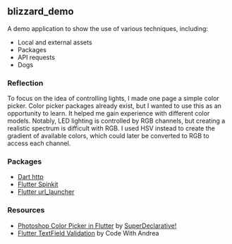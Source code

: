## blizzard_demo

A demo application to show the use of various techniques, including:
- Local and external assets
- Packages
- API requests
- Dogs

### Reflection
To focus on the idea of controlling lights, I made one page a simple color picker. Color picker 
packages already exist, but I wanted to use this as an opportunity to learn. It helped me gain
experience with different color models. Notably, LED lighting is controlled by RGB channels, but 
creating a realistic spectrum is difficult with RGB. I used HSV instead to create the gradient
of available colors, which could later be converted to RGB to access each channel.

### Packages
- [Dart http](https://pub.dev/packages/http)
- [Flutter Spinkit](https://pub.dev/packages/flutter_spinkit)
- [Flutter url_launcher](https://pub.dev/packages/url_launcher)

### Resources
- [Photoshop Color Picker in Flutter](https://youtu.be/HURA4DKjA1c) by [SuperDeclarative!](https://www.youtube.com/channel/UCw2IfXRCHaYryORhBICp8QA)
- [Flutter TextField Validation](https://codewithandrea.com/articles/flutter-text-field-form-validation/) by Code With Andrea
